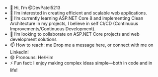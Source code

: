 - 👋 Hi, I’m @DevPatel5213
- 👀 I’m interested in creating efficient and scalable web applications.
- 🌱 I’m currently learning ASP.NET Core 8 and implementing Clean Architecture in my projects, I believe in self CI/CD (Continuous Improvements/Continuous Development).
- 💞️ I’m looking to collaborate on ASP.NET Core projects and web development solutions
- 📫 How to reach: me Drop me a message here, or connect with me on LinkedIn!
- 😄 Pronouns: He/Him
- ⚡ Fun fact: I enjoy making complex ideas simple—both in code and in life!

<!---
DevPatel5213/DevPatel5213 is a ✨ special ✨ repository because its `README.md` (this file) appears on your GitHub profile.
You can click the Preview link to take a look at your changes.
--->
